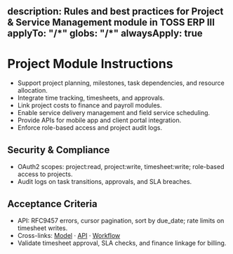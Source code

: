 description: Rules and best practices for Project & Service Management module in TOSS ERP III
applyTo: "**/*"
globs: "**/*"
alwaysApply: true
---

# Project Module Instructions
- Support project planning, milestones, task dependencies, and resource allocation.
- Integrate time tracking, timesheets, and approvals.
- Link project costs to finance and payroll modules.
- Enable service delivery management and field service scheduling.
- Provide APIs for mobile app and client portal integration.
- Enforce role-based access and project audit logs.

## Security & Compliance
- OAuth2 scopes: project:read, project:write, timesheet:write; role-based access to projects.
- Audit logs on task transitions, approvals, and SLA breaches.

## Acceptance Criteria
- API: RFC9457 errors, cursor pagination, sort by due_date; rate limits on timesheet writes.
- Cross-links: [Model](mdc:docs/models/project.model.md) · [API](mdc:docs/api-specs/project.openapi.md) · [Workflow](mdc:docs/architecture/project.workflow.md)
- Validate timesheet approval, SLA checks, and finance linkage for billing.
